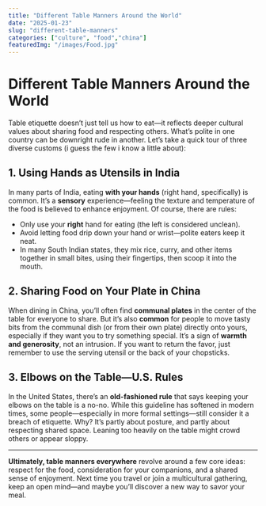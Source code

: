 ```yaml
---
title: "Different Table Manners Around the World"
date: "2025-01-23"
slug: "different-table-manners"
categories: ["culture", "food","china"]
featuredImg: "/images/Food.jpg"
---
```


# Different Table Manners Around the World

Table etiquette doesn’t just tell us how to eat—it reflects deeper cultural values about sharing food and respecting others. What’s polite in one country can be downright rude in another. Let’s take a quick tour of three diverse customs (i guess the few i know  a little about):

## 1. Using Hands as Utensils in India
In many parts of India, eating **with your hands** (right hand, specifically) is common. It’s a **sensory** experience—feeling the texture and temperature of the food is believed to enhance enjoyment. Of course, there are rules: 
- Only use your **right** hand for eating (the left is considered unclean).
- Avoid letting food drip down your hand or wrist—polite eaters keep it neat.
- In many South Indian states, they mix rice, curry, and other items together in small bites, using their fingertips, then scoop it into the mouth.

## 2. Sharing Food on Your Plate in China
When dining in China, you’ll often find **communal plates** in the center of the table for everyone to share. But it’s also **common** for people to move tasty bits from the communal dish (or from their own plate) directly onto yours, especially if they want you to try something special. It’s a sign of **warmth and generosity**, not an intrusion. If you want to return the favor, just remember to use the serving utensil or the back of your chopsticks.

## 3. Elbows on the Table—U.S. Rules
In the United States, there’s an **old-fashioned rule** that says keeping your elbows on the table is a no-no. While this guideline has softened in modern times, some people—especially in more formal settings—still consider it a breach of etiquette. Why? It’s partly about posture, and partly about respecting shared space. Leaning too heavily on the table might crowd others or appear sloppy.

---

**Ultimately, table manners everywhere** revolve around a few core ideas: respect for the food, consideration for your companions, and a shared sense of enjoyment. Next time you travel or join a multicultural gathering, keep an open mind—and maybe you’ll discover a new way to savor your meal.